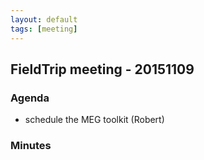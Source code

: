 ```yaml
---
layout: default
tags: [meeting]
---
```


## FieldTrip meeting - 20151109

### Agenda

*  schedule the MEG toolkit (Robert)

### Minutes

